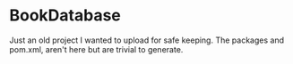 # BookDatabase
Just an old project I wanted to upload for safe keeping. The packages and  pom.xml, aren't here but are trivial to generate.
